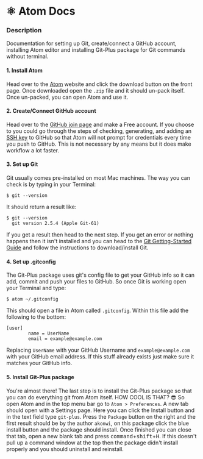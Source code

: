 # ⚛ Atom Docs

### Description
Documentation for setting up Git, create/connect a GitHub account, installing Atom editor and installing Git-Plus package for Git commands without terminal.

#### 1. Install Atom
Head over to the [Atom](https://atom.io/) website and click the download button on the front page. Once downloaded open the `.zip` file and it should un-pack itself.  Once un-packed, you can open Atom and use it.

#### 2. Create/Connect GitHub account
Head over to the [GitHub join page](https://github.com/join) and make a Free account.  If you choose to you could go through the steps of checking, generating, and adding an [SSH key](https://help.github.com/articles/adding-a-new-ssh-key-to-your-github-account/) to GitHub so that Atom will not prompt for credentials every time you push to GitHub.  This is not necessary by any means but it does make workflow a lot faster.

#### 3. Set up Git
Git usually comes pre-installed on most Mac machines.  The way you can check is by typing in your Terminal:
```
$ git --version
```
It should return a result like:
```
$ git --version
  git version 2.5.4 (Apple Git-61)
```
If you get a result then head to the next step.  If you get an error or nothing happens then it isn't installed and you can head to the [Git Getting-Started Guide](https://git-scm.com/book/en/v2/Getting-Started-Installing-Git) and follow the instructions to download/install Git.

#### 4. Set up .gitconfig
The Git-Plus package uses git's config file to get your GitHub info so it can add, commit and push your files to GitHub.  So once Git is working open your Terminal and type:
```
$ atom ~/.gitconfig
```
This should open a file in Atom called `.gitconfig`.  Within this file add the following to the bottom:
```
[user]
        name = UserName
        email = example@example.com
```
Replacing `UserName` with your GitHub Username and `example@example.com` with your GitHub email address. If this stuff already exists just make sure it matches your GitHub info.

#### 5. Install Git-Plus package
You're almost there!  The last step is to install the Git-Plus package so that you can do everything git from Atom itself.  HOW COOL IS THAT? :sunglasses:  So open Atom and in the top menu bar go to `Atom > Preferences`.  A new tab should open with a Settings page.  Here you can click the Install button and in the text field type `git-plus`.  Press the `Package` button on the right and the first result should be by the author `akonwi`, on this package click the blue install button and the package should install.  Once finished you can close that tab, open a new blank tab and press <kbd>command</kbd>+<kbd>shift</kbd>+<kbd>H</kbd>.  If this doesn't pull up a command window at the top then the package didn't install properly and you should uninstall and reinstall.
